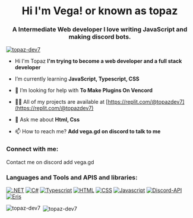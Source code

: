 <h1 align="center">Hi I'm Vega! or known as topaz</h1>
<h3 align="center">A Intermediate Web developer I love writing JavaScript and making discord bots.</h3>

<p align="left"> <a href="https://github.com/ryo-ma/github-profile-trophy"><img src="https://github-profile-trophy.vercel.app/?username=topaz-dev7" alt="topaz-dev7" /></a> </p>

- Hi I'm Topaz **I'm trying to become a web developer and a full stack developer**

- I’m currently learning **JavaScript, Typescript, CSS**

- 🤝 I’m looking for help with **To Make Plugins On Vencord**

- 👨‍💻 All of my projects are available at [https://replit.com/@topazdev7](https://replit.com/@topazdev7)

- 💬 Ask me about **Html, Css**

- 📫 How to reach me? **Add vega.gd on discord to talk to me**

<h3 align="left">Connect with me:</h3>
<p align="left">
  Contact me on discord add vega.gd
</p>

<h3 align="left">Languages and Tools and APIS and libraries:</h3>

[![.NET](https://img.shields.io/badge/.NET-blue?style=for-the-badge&logo=dotnet&color=5834d5)](https://dot.net)
[![C#](https://img.shields.io/badge/C%23-blue?style=for-the-badge&logo=csharp&color=5834d5)](https://learn.microsoft.com/en-us/dotnet/csharp/tour-of-csharp/)
[![Typescript](https://img.shields.io/badge/Typescript-blue?style=for-the-badge&logo=Typescript&color=ADD8E6)](https://www.typescriptlang.org/)
[![HTML](https://img.shields.io/badge/html-blue?style=for-the-badge&logo=html&color=FFA500)](https://www.w3schools.com/html/) 
[![CSS](https://img.shields.io/badge/css-blue?style=for-the-badge&logo=css&color=0000FF)](https://www.w3schools.com/css/default.asp) 
[![Javascript](https://img.shields.io/badge/javascript-blue?style=for-the-badge&logo=javascript&color=FFFF00)](https://www.w3schools.com/js/default.asp)
[![Discord-API](https://img.shields.io/badge/Discord-API-blue?style=for-the-badge&logo=Discord-API&color=0000FF)](https://github.com/discord/discord-api-docs) 
[![Eris](https://img.shields.io/badge/Eris-blue?style=for-the-badge&logo=Discord-API&color=90EE90)]() 
<p><img align="left" src="https://github-readme-stats.vercel.app/api/top-langs?username=Vega-dev7&show_icons=true&locale=en&layout=compact" alt="topaz-dev7" /></p>

<p>&nbsp;<img align="center" src="https://github-readme-stats.vercel.app/api?username=topaz-dev7&show_icons=true&locale=en" alt="topaz-dev7" /></p>


